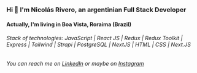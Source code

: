 

### Hi 👋 I'm Nicolás Rivero, an argentinian Full Stack Developer

#### Actually, I'm living in Boa Vista, Roraima (Brazil)
###### Stack of technologies: JavaScript | React JS | Redux | Redux Toolkit | Express | Tailwind | Strapi | PostgreSQL | NextJS | HTML | CSS | Next.JS 



###### You can reach me on <a href="https://www.linkedin.com/in/nicoerivero/">LinkedIn</a> or maybe on <a href="https://www.instagram.com/nicolas.rivero/">Instagram</a>
<!--
**riveroide/riveroide** is a ✨ _special_ ✨ repository because its `README.md` (this file) appears on your GitHub profile.

Here are some ideas to get you started:

- 🔭 I’m currently working on ...
- 🌱 I’m currently learning ...
- 👯 I’m looking to collaborate on ...
- 🤔 I’m looking for help with ...
- 💬 Ask me about ...
- 📫 How to reach me: ...
- 😄 Pronouns: ...
- ⚡ Fun fact: ...
-->
